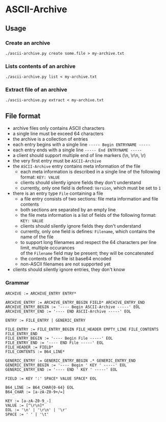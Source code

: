 # ASCII-Archive

## Usage

### Create an archive

    ./ascii-archive.py create some.file > my-archive.txt

### Lists contents of an archive

    ./ascii-archive.py list < my-archive.txt

### Extract file of an archive

    ./ascii-archive.py extract < my-archive.txt

## File format

- archive files only contains ASCII characters
- a single line must be exceed 64 characters
- the archive is a collection of entries
- each entry begins with a single line `----- Begin ENTRYNAME -----`
- each entry ends with a single line `----- End ENTRYNAME -----`
- a client should support multiple end of line markers (\n, \r\n, \r)
- the very first entry must be `ASCII-Archive`
- the `ASCII-Archive` entry contains meta information of the file
  - each meta information is described in a single line of the following format: `KEY: VALUE`
  - clients should silently ignore fields they don't understand
  - currently, only one field is defined: `Version`, which must be set to `1`
- there is an entry type `File` containing a file
  - a file entry consists of two sections: file meta information and file contents
  - both sections are separated by an empty line
  - the file meta information is a list of fields of the following format: `KEY: VALUE`
  - clients should silently ignore fields they don't understand
  - currently, only one field is defines: `Filename`, which contains the name of the file
  - to support long filenames and respect the 64 characters per line limit, multiple occurances  
    of the `Filename` field may be present; they will be concatenated
  - the contents of the file ist base64 encoded
  - non-ASCII filenames are not supported yet
- clients should silently ignore entries, they don't know

### Grammar

```
ARCHIVE := ARCHIVE_ENTRY ENTRY*

ARCHIVE_ENTRY := ARCHIVE_ENTRY_BEGIN FIELD* ARCHIVE_ENTRY_END
ARCHIVE_ENTRY_BEGIN := '---- Begin ASCII-Archive -----' EOL
ARCHIVE_ENTRY_END := '---- END ASCII-Archive -----' EOL

ENTRY := FILE_ENTRY | GENERIC_ENTRY

FILE_ENTRY := FILE_ENTRY_BEGIN FILE_HEADER EMPTY_LINE FILE_CONTENTS FILE_ENTRY_END
FILE_ENTRY_BEGIN := '---- Begin File -----' EOL
FILE_ENTRY_END := '---- END File -----' EOL
FILE_HEADER := FIELD*
FILE_CONTENTS := B64_LINE*

GENERIC_ENTRY := GENERIC_ENTRY_BEGIN .* GENERIC_ENTRY_END
GENERIC_ENTRY_BEGIN := '---- Begin ' KEY ' -----' EOL
GENERIC_ENTRY_END := '---- END ' KEY ' -----' EOL

FIELD := KEY ':' SPACE* VALUE SPACE* EOL

B64_LINE := B64_CHAR{0-64} EOL
B64_CHAR := [a-zA-Z0-9+/=]

KEY := [a-zA-Z0-9_-]
VALUE := [^\r\n]*
EOL := '\n' | '\r\n' | '\r'
SPACE := ' ' | '\t'
```
